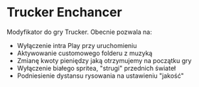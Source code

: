 # Trucker Enchancer
Modyfikator do gry Trucker. 
Obecnie pozwala na:
- Wyłączenie intra Play przy uruchomieniu
- Aktywowanie customowego folderu z muzyką
- Zmianę kwoty pieniędzy jaką otrzymujemy na początku gry
- Wyłączenie białego spritea, "strugi" przednich świateł
- Podniesienie dystansu rysowania na ustawieniu "jakość"
